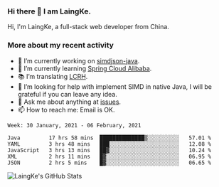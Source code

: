 ### Hi there 👋 I am LaingKe.

Hi, I'm LaingKe, a full-stack web developer from China.

### More about my recent activity

- 🔭 I’m currently working on [simdjson-java](https://github.com/laingke/simdjson-java).
- 🌱 I’m currently learning [Spring Cloud Alibaba](https://github.com/alibaba/spring-cloud-alibaba).
- :books: I’m translating [LCRH](https://github.com/LCTT/LCRH).
- 🤔 I’m looking for help with implement SIMD in native Java, I will be grateful if you can leave any idea.
- 💬 Ask me about anything at [issues](https://github.com/laingke/laingke/issues).
- 📫 How to reach me: Email is OK.

<!--START_SECTION:waka-->
```text
Week: 30 January, 2021 - 06 February, 2021

Java         17 hrs 58 mins  ██████████████▒░░░░░░░░░░   57.01 % 
YAML         3 hrs 48 mins   ███░░░░░░░░░░░░░░░░░░░░░░   12.08 % 
JavaScript   3 hrs 13 mins   ██▓░░░░░░░░░░░░░░░░░░░░░░   10.24 % 
XML          2 hrs 11 mins   █▓░░░░░░░░░░░░░░░░░░░░░░░   06.95 % 
JSON         2 hrs 5 mins    █▓░░░░░░░░░░░░░░░░░░░░░░░   06.65 % 
```
<!--END_SECTION:waka-->

![LaingKe's GitHub Stats](https://github-readme-stats.vercel.app/api?username=laingke&show_icons=true&theme=nightowl&count_private=true)
